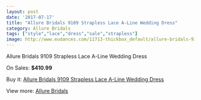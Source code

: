 ```yaml
---
layout: post
date: '2017-07-17'
title: "Allure Bridals 9109 Strapless Lace A-Line Wedding Dress"
category: Allure Bridals
tags: ["style","lace","dress","sale","strapless"]
image: http://www.eudances.com/11713-thickbox_default/allure-bridals-9109-strapless-lace-a-line-wedding-dress.jpg
---
```

Allure Bridals 9109 Strapless Lace A-Line Wedding Dress

On Sales: **$410.99**
<a href="https://www.eudances.com/en/allure-bridals/3696-allure-bridals-9109-strapless-lace-a-line-wedding-dress.html"><amp-img layout="responsive" width="600" height="600" src="//www.eudances.com/11713-thickbox_default/allure-bridals-9109-strapless-lace-a-line-wedding-dress.jpg" alt="Allure Bridals 9109 Strapless Lace A-Line Wedding Dress 0" /></a>
<a href="https://www.eudances.com/en/allure-bridals/3696-allure-bridals-9109-strapless-lace-a-line-wedding-dress.html"><amp-img layout="responsive" width="600" height="600" src="//www.eudances.com/11716-thickbox_default/allure-bridals-9109-strapless-lace-a-line-wedding-dress.jpg" alt="Allure Bridals 9109 Strapless Lace A-Line Wedding Dress 1" /></a>
<a href="https://www.eudances.com/en/allure-bridals/3696-allure-bridals-9109-strapless-lace-a-line-wedding-dress.html"><amp-img layout="responsive" width="600" height="600" src="//www.eudances.com/11715-thickbox_default/allure-bridals-9109-strapless-lace-a-line-wedding-dress.jpg" alt="Allure Bridals 9109 Strapless Lace A-Line Wedding Dress 2" /></a>
<a href="https://www.eudances.com/en/allure-bridals/3696-allure-bridals-9109-strapless-lace-a-line-wedding-dress.html"><amp-img layout="responsive" width="600" height="600" src="//www.eudances.com/11714-thickbox_default/allure-bridals-9109-strapless-lace-a-line-wedding-dress.jpg" alt="Allure Bridals 9109 Strapless Lace A-Line Wedding Dress 3" /></a>

Buy it: [Allure Bridals 9109 Strapless Lace A-Line Wedding Dress](https://www.eudances.com/en/allure-bridals/3696-allure-bridals-9109-strapless-lace-a-line-wedding-dress.html "Allure Bridals 9109 Strapless Lace A-Line Wedding Dress")

View more: [Allure Bridals](https://www.eudances.com/en/2-allure-bridals "Allure Bridals")